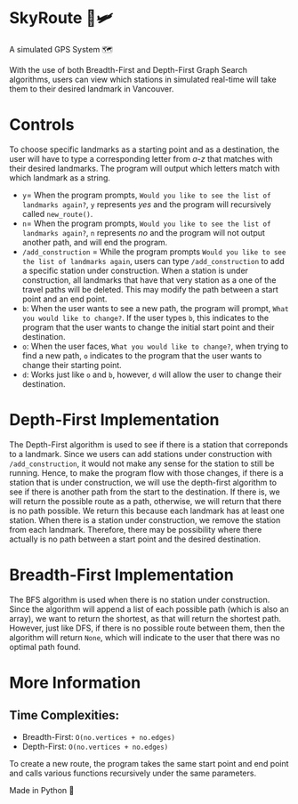 # SkyRoute 🌃🛩
A simulated GPS System 🗺

With the use of both Breadth-First and Depth-First Graph Search algorithms, users can view which stations in simulated real-time will take them to their desired landmark in Vancouver. 



# Controls 
 
 To choose specific landmarks as a starting point and as a destination, the user will have to type a corresponding letter from *a-z* that matches with their desired landmarks. The program will output which letters match with which landmark as a string. 

 - `y`= When the program prompts, `Would you like to see the list of landmarks again?`, `y` represents *yes* and the program will recursively called `new_route()`.
 - `n`= When the program prompts, `Would you like to see the list of landmarks again?`, `n` represents *no* and the program will not output another path, and will end the program.
 - `/add_construction` = While the program prompts `Would you like to see the list of landmarks again`, users can type `/add_construction` to add a specific station under construction. When a station is under construction, all landmarks that have that very station as a one of the travel paths will be deleted. This may modify the path between a start point and an end point.
 - `b`: When the user wants to see a new path, the program will prompt, `What you would like to change?`. If the user types `b`, this indicates to the program that the user wants to change the initial start point and their destination.
 - `o`: When the user faces, `What you would like to change?`, when trying to find a new path, `o` indicates to the program that the user wants to change their starting point.
 - `d`: Works just like `o` and `b`, however, `d` will allow the user to change their destination.

# Depth-First Implementation

The Depth-First algorithm is used to see if there is a station that correponds to a landmark. Since we users can add stations under construction with `/add_construction`, it would not make any sense for the station to still be running. Hence, to make the program flow with those changes, if there is a station that is under construction, we will use the depth-first algorithm to see if there is another path from the start to the destination. If there is, we will return the possible route as a path, otherwise, we will return that there is no path possible. We return this because each landmark has at least one station. When there is a station under construction, we remove the station from each landmark. Therefore, there may be possibility where there actually is no path between a start point and the desired destination.

# Breadth-First Implementation
The BFS algorithm is used when there is no station under construction. Since the algorithm will append a list of each possible path (which is also an array), we want to return the shortest, as that will return the shortest path. However, just like DFS, if there is no possible route between them, then the algorithm will return `None`, which will indicate to the user that there was no optimal path found. 

# More Information 
 
 ## Time Complexities:
 - Breadth-First: `O(no.vertices + no.edges)`
 - Depth-First: `O(no.vertices + no.edges)`

To create a new route, the program takes the same start point and end point and calls various functions recursively under the same parameters.

Made in Python 🐍
 

